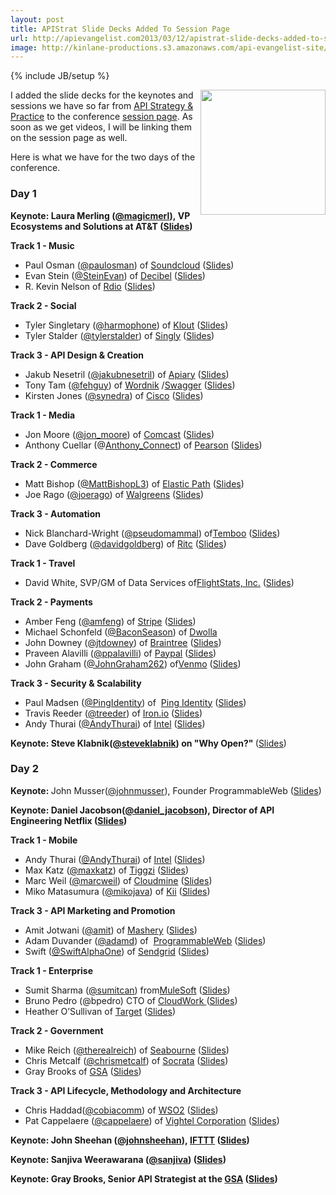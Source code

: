 ```yaml
---
layout: post
title: APIStrat Slide Decks Added To Session Page
url: http://apievangelist.com2013/03/12/apistrat-slide-decks-added-to-session-page/
image: http://kinlane-productions.s3.amazonaws.com/api-evangelist-site/blog/api-strategy-practice-event-2-sold-out.png
---
```

{% include JB/setup %}
<p>
     <a href="http://www.apistrategyconference.com/"><img src="https://s3.amazonaws.com/kinlane-productions/events/api-strategy-practice-conference/api-strategy-practice-event-2-sold-out.png"  width="200" align="right" /></a>
</p>
<p>
     I added the slide decks for the keynotes and sessions we have so far from <a href="http://www.apistrategyconference.com/">API Strategy &amp; Practice</a> to the conference <a href="http://apistrategyconference.com/sessions.php">session page</a>. As soon as we get videos, I will be linking them on the session page as well.
</p>
<p>
     Here is what we have for the two days of the conference.
</p>
<h3>
     Day 1
</h3>
<p>
     <strong>Keynote: <strong id="internal-source-marker_0.0019516758620738983">Laura Merling (<a href="https://twitter.com/magicmerl">@magicmerl</a>), VP Ecosystems and Solutions at AT&amp;T (<a href="/2013NYC/sessions/laura-merling-3-things-you-need-to-turn-your-enterprise-into-a-platform.php" target="_blank">Slides</a>)</strong></strong>
</p>
<p>
     <strong>Track 1 - Music</strong>
</p>
<ul>
     <li>Paul Osman (<a href="http://twitter.com/paulosman">@paulosman</a>) of <a title="Soundcloud" href="http://soundcloud.com/">Soundcloud</a> (<a href="/2013NYC/sessions/paul-osman-building-soundcloud-on-the-soundcloud-api.php" target="_blank">Slides</a>)
     </li>
     <li>Evan Stein (<a href="https://twitter.com/steinevan">@SteinEvan</a>) of <a title="Decibel" href="http://decibel.net/">Decibel</a> (<a href="/2013NYC/sessions/evan-stein-creating-a-rich-api.php" target="_blank">Slides</a>)
     </li>
     <li>R. Kevin Nelson of <a href="http://www.rdio.com/">Rdio</a> (<a href="/2013NYC/sessions/r-kevin-nelson-rdio-api-the-future-of-music-apis.php" target="_blank">Slides</a>)
     </li>
</ul>
<p>
     <strong>Track 2 - Social</strong>
</p>
<ul>
     <li>Tyler Singletary (<a href="http://www.twitter.com/harmophone/" target="_blank">@harmophone</a>) of <a title="Klout" href="http://klout.com/">Klout</a> (<a href="/2013NYC/sessions/tyler-singletary-platforming.php" target="_blank">Slides</a>)
     </li>
     <li>Tyler Stalder (<a href="https://twitter.com/tylerstalder">@tylerstalder</a>) of <a title="Singly" href="http://www.singly.com/" target="_blank">Singly</a> (<a href="/2013NYC/sessions/tyler-stalder-this-session-requires-a-valid-access-token.php" target="_blank">Slides</a>)
     </li>
</ul>
<p>
     <strong>Track 3 - API Design &amp; Creation</strong>
</p>
<ul>
     <li>Jakub Nesetril (<a href="http://twitter.com/jakubnesetril/" target="_blank">@jakubnesetril</a>) of <a title="Apiary" href="http://apiary.io/">Apiary</a> (<a href="/2013NYC/sessions/jakub-nesetril-the-art-of-building-apis.php" target="_blank">Slides</a>)
     </li>
     <li>Tony Tam (<a href="http://twitter.com/fehguy/" target="_blank">@fehguy</a>) of <a title="Wordnik" href="http://www.wordnik.com/">Wordnik</a> /<a title="Swagger" href="http://swagger.wordnik.com/">Swagger</a> (<a href="/2013NYC/sessions/tony-tam-swagger-for-your-rest-api.php" target="_blank">Slides</a>)
     </li>
     <li>Kirsten Jones (<a href="https://twitter.com/synedra">@synedra</a>) of <a href="http://www.cisco.com/">Cisco</a> (<a href="/2013NYC/sessions/kirsten-jones-building-apis-for-developers.php" target="_blank">Slides</a>)
     </li>
</ul>
<p>
     <strong>Track 1 - Media</strong>
</p>
<ul>
     <li>Jon Moore (<a href="http://twitter.com/jon_moore/" target="_blank">@jon_moore</a>) of <a title="Comcast" href="http://xfinity.comcast.net/">Comcast</a> (<a href="/2013NYC/sessions/jon-moore-hypermedia-apis-for-the-enterprise.php" target="_blank">Slides</a>)
     </li>
     <li>Anthony Cuellar (@<a href="https://twitter.com/Anthony_Connect">Anthony_Connect</a>) of <a title="Pearson" href="http://developer.pearson.com/">Pearson</a> (<a href="/2013NYC/sessions/anthony-cuellar-pearson.php" target="_blank">Slides</a>)
     </li>
</ul>
<p>
     <strong>Track 2 - Commerce</strong>
</p>
<ul>
     <li>Matt Bishop (<a href="https://twitter.com/MattBishopL3">@MattBishopL3</a>) of <a title="Elastic Path" href="http://www.elasticpath.com/">Elastic Path</a> (<a href="/2013NYC/sessions/matt-bishop-apis-seek-ltrs.php" target="_blank">Slides</a>)
     </li>
     <li>Joe Rago (<a href="https://twitter.com/joerago">@joerago</a>) of <a href="http://www.walgreens.com/">Walgreens</a> (<a href="/2013NYC/sessions/joe-rago-putting-an-api-on-our-stores.php" target="_blank">Slides</a>)
     </li>
</ul>
<p>
     <strong>Track 3 - Automation</strong>
</p>
<ul>
     <li>Nick Blanchard-Wright (<a href="https://twitter.com/pseudomammal">@pseudomammal</a>) of<a title="Temboo" href="https://www.temboo.com/">Temboo</a> (<a href="/2013NYC/sessions/nick-blanchard-wright-scaling-api-access.php" target="_blank">Slides</a>)
     </li>
     <li>Dave Goldberg (<a href="http://mce_host/admin/page/@davidgoldberg">@davidgoldberg</a>) of <a title="Ritc" href="http://getritc.com/">Ritc</a> (<a href="/2013NYC/sessions/dave-goldberg-api-automation-as-a-craft.php" target="_blank">Slides</a>)
     </li>
</ul>
<p>
     <strong>Track 1 - Travel</strong>
</p>
<ul>
     <li>David White, SVP/GM of Data Services of<a href="http://www.flightstats.com/go/Home/home.do">FlightStats, Inc.</a> (<a href="/2013NYC/sessions/david-white-the-future-of-apis-in-travel.php" target="_blank">Slides</a>)
     </li>
</ul>
<p>
     <strong>Track 2 - Payments</strong>
</p>
<ul>
     <li>Amber Feng (<a href="http://twitter.com/amfeng/" target="_blank">@amfeng</a>) of <a title="Stripe" href="https://stripe.com/">Stripe</a> (<a href="/2013NYC/sessions/amber-feng-building-stripes-api.php" target="_blank">Slides</a>)
     </li>
     <li>Michael Schonfeld (<a href="http://twitter.com/BaconSeason/" target="_blank">@BaconSeason</a>) of <a title="Dwolla" href="https://www.dwolla.com/">Dwolla</a>
     </li>
     <li>John Downey (<a href="https://twitter.com/jtdowney">@jtdowney</a>) of <a href="https://www.braintreepayments.com/">Braintree</a> (<a href="/2013NYC/sessions/john-downey-john-graham-mobile-future.php" target="_blank">Slides</a>)
     </li>
     <li>Praveen Alavilli (<a href="https://twitter.com/ppalavilli">@ppalavilli</a>) of <a title="Paypal" href="https://www.paypal.com/">Paypal</a> (<a href="/2013NYC/sessions/praveen-alavilli-providing-full-featured-payments-api-at-scale.php" target="_blank">Slides</a>)
     </li>
     <li>John Graham (<a href="https://twitter.com/JohnGraham262">@JohnGraham262</a>) of<a href="https://venmo.com/">Venmo</a> (<a href="https://www.dropbox.com/s/uif1i2c0mswlsda/Mobile-Future-API%20Strategy-Braintree-Venmo.pdf" target="_blank">Slides</a>)
     </li>
</ul>
<p>
     <strong>Track 3 - Security &amp; Scalability</strong>
</p>
<ul>
     <li>Paul Madsen (<a href="https://twitter.com/pingidentity">@PingIdentity</a>) of  <a title="Ping Identitiy" href="https://www.pingidentity.com/">Ping Identity</a> (<a href="/2013NYC/sessions/paul-madsen-oauth-20-plays-well-with-others.php" target="_blank">Slides</a>)
     </li>
     <li>Travis Reeder (<a href="http://twitter.com/treeder/" target="_blank">@treeder</a>) of <a title="Iron.io" href="http://www.iron.io/">Iron.io</a> (<a href="https://docs.google.com/presentation/d/1TBj68czYmshN4ED16QXsIu0ms3PHk028s7lDVED9CcE/pub?start=false&amp;loop=false&amp;delayms=3000slide=id.p" target="_blank">Slides</a>)
     </li>
     <li>Andy Thurai (<a href="https://twitter.com/AndyThurai">@AndyThurai</a>) of <a title="Intel Security Gateways" href="http://blogs.intel.com/security-gateways/2011/09/13/essential_elements_of_api_mana/">Intel</a> (<a href="/2013NYC/sessions/andy-thurai-building-enterprise-grade-apis.php" target="_blank">Slides</a>)
     </li>
</ul>
<p>
     <strong>Keynote: Steve Klabnik(<a href="https://twitter.com/steveklabnik">@steveklabnik</a>) on "Why Open?" </strong>(<a href="/2013NYC/sessions/steve-klabnik-why-open.php" target="_blank">Slides</a>)
</p>
<h3>
     Day 2
</h3>
<p>
     <strong>Keynote: </strong>John Musser(<a href="https://twitter.com/johnmusser">@johnmusser</a>), Founder ProgrammableWeb (<a href="/2013NYC/sessions/john-musser-api-business-models.php" target="_blank">Slides</a>)
</p>
<p>
     <strong><strong>Keynote: </strong>Daniel Jacobson(<a href="https://twitter.com/daniel_jacobson">@daniel_jacobson</a>), Director of API Engineering Netflix (<a href="/2013NYC/sessions/daniel-jacobson-the-structure-of-api-revolutions.php" target="_blank">Slides</a>)</strong>
</p>
<p>
     <strong>Track 1 - Mobile</strong>
</p>
<ul>
     <li>Andy Thurai (<a href="https://twitter.com/AndyThurai">@AndyThurai</a>) of <a title="Intel Security Gateways" href="http://blogs.intel.com/security-gateways/2011/09/13/essential_elements_of_api_mana/">Intel</a> (<a href="/2013NYC/sessions/andy-thurai-building-blocks-for-apis-mobile-ready.php" target="_blank">Slides</a>)
     </li>
     <li>Max Katz (<a href="http://twitter.com//" target="_blank">@maxkatz</a>) of <a title="Tiggzi" href="http://tiggzi.com/home">Tiggzi</a> (<a href="/2013NYC/sessions/max-katz-tiggzi-cloud-based-mobile-app-platform.php" target="_blank">Slides</a>)
     </li>
     <li>Marc Weil (<a href="http://twitter.com/marcweil/" target="_blank">@marcweil</a>) of <a title="Cloudmine" href="https://cloudmine.me/">Cloudmine</a> (<a href="/2013NYC/sessions/marc-weil-the-importance-of-reachability.php" target="_blank">Slides</a>)
     </li>
     <li>Miko Matasumura (<a href="http://twitter.com/mikojava/" target="_blank">@mikojava</a>) of <a title="Kii" href="http://www.kii.com/en/technology">Kii</a> (<a href="/2013NYC/sessions/miko-matsumura-we-help-apps-grow-into-global-business.php">Slides</a>)
     </li>
</ul>
<p>
     <strong>Track 3 - API Marketing and Promotion</strong>
</p>
<ul>
     <li>Amit Jotwani (<a href="http://twitter.com/amit/" target="_blank">@amit</a>) of <a title="Mashery" href="http://www.mashery.com/">Mashery</a> (<a href="/2013NYC/sessions/amit-jotwani-unpacking-developer-experience.php" target="_blank">Slides</a>)
     </li>
     <li>Adam Duvander (<a href="https://twitter.com/adamd">@adamd</a>) of  <a title="ProgrammableWeb" href="http://www.programmableweb.com/">ProgrammableWeb</a> (<a href="/2013NYC/sessions/adam-duvander-make-your-api-irresistable.php" target="_blank">Slides</a>)
     </li>
     <li>Swift (<a href="http://twitter.com/SwiftAlphaOne/" target="_blank">@SwiftAlphaOne</a>) of <a title="SendGrid" href="http://sendgrid.com/">Sendgrid</a> (<a href="/2013NYC/sessions/swift-alpha-one-saving-hackathons.php" target="_blank">Slides</a>)
     </li>
</ul>
<p>
     <strong>Track 1 - Enterprise</strong>
</p>
<ul>
     <li>Sumit Sharma (<a href="https://twitter.com/sumitcan">@sumitcan</a>) from<a href="http://mulesoft.com/">MuleSoft</a> (<a href="/2013NYC/sessions/sumit-sharma-enterprise-is-the-new-saas.php" target="_blank">Slides</a>)
     </li>
     <li>Bruno Pedro (@bpedro) CTO of <a href="https://cloudwork.com/" target="_blank">CloudWork </a>(<a href="http://www.slideshare.net/bpedro/bruno-pedrocloudwork" target="_blank">Slides</a>)
     </li>
     <li>Heather O’Sullivan of <a title="Target" href="http://www.target.com/" target="_blank">Target</a> (<a href="/2013NYC/sessions/heather-osullivan-logging-and-monitoring-apis.php" target="_blank">Slides</a>)
     </li>
</ul>
<p>
     <strong>Track 2 - Government</strong>
</p>
<ul>
     <li>Mike Reich (<a href="http://twitter.com/therealreich/" target="_blank">@therealreich</a>) of <a title="Seabourne consulting" href="http://seabourneinc.com/">Seabourne</a> (<a href="/2013NYC/sessions/mike-reich-an-opportunity-for-gov-apis.php" target="_blank">Slides</a>)
     </li>
     <li>Chris Metcalf (<a href="http://twitter.com/chrismetcalf/" target="_blank">@chrismetcalf</a>) of <a title="Socrata" href="http://www.socrata.com/">Socrata</a> (<a href="/2013NYC/sessions/chris-metcalf-government-apis-open-innovation.php" target="_blank">Slides</a>)
     </li>
     <li>Gray Brooks of <a href="http://gsa.gov/">GSA</a> (<a href="/2013NYC/sessions/gray-brooks-apis-in-government.php" target="_blank">Slides</a>)
     </li>
</ul>
<p>
     <strong>Track 3 - API Lifecycle, Methodology and Architecture</strong>
</p>
<ul>
     <li>Chris Haddad(<a href="http://twitter.com/cobiacomm/" target="_blank">@cobiacomm</a>) of <a title="WSO2 API Manager" href="http://wso2.com/products/api-manager/">WSO2</a> (<a href="/2013NYC/sessions/chris-haddad-adopt-an-api-product-mindset.php" target="_blank">Slides</a>)
     </li>
     <li>Pat Cappelaere (<a href="https://twitter.com/cappelaere">@cappelaere</a>) of <a title="Vightel" href="http://www.vightel.com/">Vightel Corporation</a> (<a href="/2013NYC/sessions/pat-cappelaere-is-it-api-time-for-a-new-strategy.php" target="_blank">Slides</a>)
     </li>
</ul>
<p>
     <strong><strong><strong>Keynote: </strong>John Sheehan<strong> (<a href="https://twitter.com/johnsheehan">@johnsheehan</a>)</strong>, <a title="IFTT" href="https://ifttt.com/">IFTTT</a> (<a href="/2013NYC/sessions/john-sheehan-apis-for-humans.php" target="_blank">Slides</a>)</strong></strong>
</p>
<p>
     <strong><strong><strong><strong><strong>Keynote: </strong>Sanjiva Weerawarana (<a href="https://twitter.com/sanjiva">@sanjiva</a>) (<a href="/sanjiva-weerawarana-beyond-apis-creating-an-ecosystem-around-your-business.php" target="_blank">Slides</a>)</strong></strong></strong></strong>
</p>
<p>
     <strong><strong><strong><strong><strong>Keynote: </strong>Gray Brooks, Senior API Strategist at the <a href="http://gsa.gov/">GSA</a> (<a href="https://www.dropbox.com/s/mbc6w9n6rdlnk61/APIStrategyConference-GrayBrooks-keynote.pdf" target="_blank">Slides</a>)</strong></strong></strong></strong>
</p>
